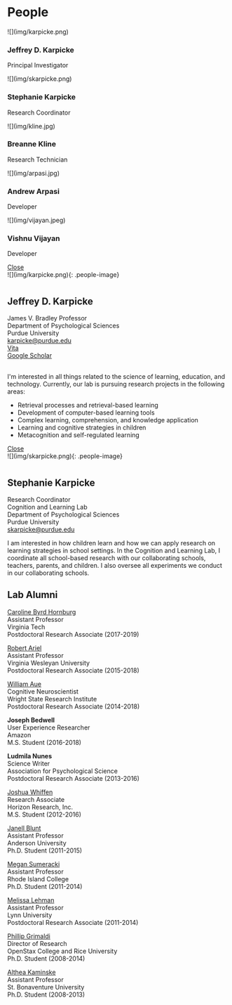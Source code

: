 # People

<div class="row text-center" markdown="span">
    <div class="col-lg-4 col-sm-12 col-xs-12 col-md-4">
        <div class="person text-center">
            <div class="service-icon">
                ![](img/karpicke.png)
            </div>
            <a data-toggle="modal" href="#modal_karpicke"><span class="card-link rounded"></span></a>
            <h3 class="gold-border-bottom">Jeffrey D. Karpicke</h3>
            <p>Principal Investigator</p>
        </div>
    </div>
    <div class="col-lg-4 col-sm-12 col-xs-12 col-md-4">
        <div class="person text-center">
            <div class="service-icon">
                ![](img/skarpicke.png)
            </div>
            <a data-toggle="modal" href="#modal_skarpicke"><span class="card-link rounded"></span></a>
            <h3 class="gold-border-bottom">Stephanie Karpicke</h3>
            <p>Research Coordinator</p>
        </div>
    </div>
    <div class="col-lg-4 col-sm-12 col-xs-12 col-md-4">
        <div class="person text-center">
            <div class="service-icon">
                ![](img/kline.jpg)
            </div>
            <a data-toggle="modal" href="#modal_skarpicke"><span class="card-link rounded"></span></a>
            <h3 class="gold-border-bottom">Breanne Kline</h3>
            <p>Research Technician</p>
        </div>
    </div>
    <div class="col-lg-4 col-sm-12 col-xs-12 col-md-4">
        <div class="person text-center">
            <div class="service-icon">
                ![](img/arpasi.jpg)
            </div>
            <a data-toggle="modal" href="https://github.com/andrew-dev" target="_blank"><span class="card-link rounded"></span></a>
            <h3 class="gold-border-bottom">Andrew Arpasi</h3>
            <p>Developer</p>
        </div>
    </div>
    <div class="col-lg-4 col-sm-12 col-xs-12 col-md-4">
        <div class="person text-center">
            <div class="service-icon">
                ![](img/vijayan.jpeg)
            </div>
            <a data-toggle="modal" href="https://github.com/vi-v" target="_blank"><span class="card-link rounded"></span></a>
            <h3 class="gold-border-bottom">Vishnu Vijayan</h3>
            <p>Developer</p>
        </div>
    </div>
</div>

<div id="modal_karpicke" class="modal-window" markdown="span">
    <div class="box-shadow">
        <a href="#" title="Close" class="modal-close">Close</a>
        <div class="container-fluid main-content">
            <div class="profile">
                <div class="row">
                    <div class="text-xs-center text-sm-center text-md-left col-sm-12 col-md-6 people-image-col">
                        <div class="people-image" markdown="1">
                            ![](img/karpicke.png){: .people-image}
                        </div>
                        <div class="visible-xs" style="height: 10px"></div>
                    </div>
                    <div class="text-xs-center text-sm-center text-md-left col-sm-12 col-md-6">
                        <div class="description">
                            <h2>Jeffrey D. Karpicke</h2>
                            <p>
                                James V. Bradley Professor<br>
                                Department of Psychological Sciences<br> 
                                Purdue University<br>
                                <a href=mailto:karpicke@purdue.edu>karpicke@purdue.edu</a><br>
                                <a href=http://learninglab.psych.purdue.edu/downloads/Karpicke_Vita.pdf>Vita</a><br>
                                <a href=https://scholar.google.com/citations?user=5t5lgCgAAAAJ>Google Scholar</a><br><br>
                            </p>
                        </div>
                    </div>
                </div>
                <div class="content">
                    I'm interested in all things related to the science of learning, education, and technology. Currently, our lab is pursuing
                    research projects in the following areas:
                    <ul>
                        <li>Retrieval processes and retrieval-based learning</li>
                        <li>Development of computer-based learning tools</li>
                        <li>Complex learning, comprehension, and knowledge application</li>
                        <li>Learning and cognitive strategies in children</li>
                        <li>Metacognition and self-regulated learning</li>
                    </ul>
                </div>
            </div>
        </div>
    </div>
</div>

<div id="modal_skarpicke" class="modal-window" markdown="span">
    <div class="box-shadow">
        <a href="#" title="Close" class="modal-close">Close</a>
            <div class="container-fluid main-content">
                <div class="profile">
                    <div class="row">
                        <div class="text-xs-center text-sm-center text-md-left col-sm-12 col-md-6 people-image-col">
                            <div class="people-image" markdown="1">
                                ![](img/skarpicke.png){: .people-image}
                            </div>
                            <div class="visible-xs" style="height: 10px"></div>
                        </div>
                        <div class="text-xs-center text-sm-center text-md-left col-sm-12 col-md-6">
                            <div class="description">
                                <h2>Stephanie Karpicke</h2>
                                <p>
                                    Research Coordinator<br>
                                    Cognition and Learning Lab<br>
                                    Department of Psychological Sciences<br> 
                                    Purdue University<br>
                                    <a href=mailto:skarpicke@purdue.edu>skarpicke@purdue.edu</a><br>
                                </p>
                            </div>
                        </div>
                    </div>
                    <div class="content">
                        I am interested in how children learn and how we can apply research on learning strategies in school settings. In the Cognition and Learning Lab, I coordinate all school-based research with our collaborating schools, teachers, parents, and children. I also oversee all experiments we conduct in our collaborating schools.
                    </div>
                </div>
            </div>
    </div>
</div>

## Lab Alumni

[Caroline Byrd Hornburg](https://sites.google.com/view/caroline-byrd-hornburg)<br>
Assistant Professor<br>
Virginia Tech<br>
Postdoctoral Research Associate (2017-2019)<br>

[Robert Ariel](https://sites.google.com/view/robert-ariel)<br>
Assistant Professor<br>
Virginia Wesleyan University<br>
Postdoctoral Research Associate (2015-2018)<br>

[William Aue](https://www.linkedin.com/in/william-aue)<br>
Cognitive Neuroscientist<br>
Wright State Research Institute<br>
Postdoctoral Research Associate (2014-2018)<br>

**Joseph Bedwell**<br>
User Experience Researcher<br>
Amazon<br>
M.S. Student (2016-2018)<br>

**Ludmila Nunes**<br>
Science Writer<br>
Association for Psychological Science<br>
Postdoctoral Research Associate (2013-2016)<br>

[Joshua Whiffen](https://www.linkedin.com/in/joshua-whiffen-230618122)<br>
Research Associate<br>
Horizon Research, Inc.<br>
M.S. Student (2012-2016)<br>

[Janell Blunt](https://anderson.edu/humanities-behavioral-science/faculty/psychology/blunt)<br>
Assistant Professor<br>
Anderson University<br>
Ph.D. Student (2011-2015)<br>

[Megan Sumeracki](http://www.learningscientists.org/)<br>
Assistant Professor<br>
Rhode Island College<br>
Ph.D. Student (2011-2014)<br>

[Melissa Lehman](https://www.lynn.edu/campus-directory/melissa-lehman)<br>
Assistant Professor<br>
Lynn University<br>
Postdoctoral Research Associate (2011-2014)<br>

[Phillip Grimaldi](http://www.phillipgrimaldi.com/)<br>
Director of Research<br>
OpenStax College and Rice University<br>
Ph.D. Student (2008-2014)<br>

[Althea Kaminske](https://www.sbu.edu/academics/psychology/faculty-and-staff/bauernschmidt-althea)<br>
Assistant Professor<br>
St. Bonaventure University<br>
Ph.D. Student (2008-2013)<br>
<br>

<style type='text/css'>
.md-sidebar--secondary {
    display: none;
}
</style>